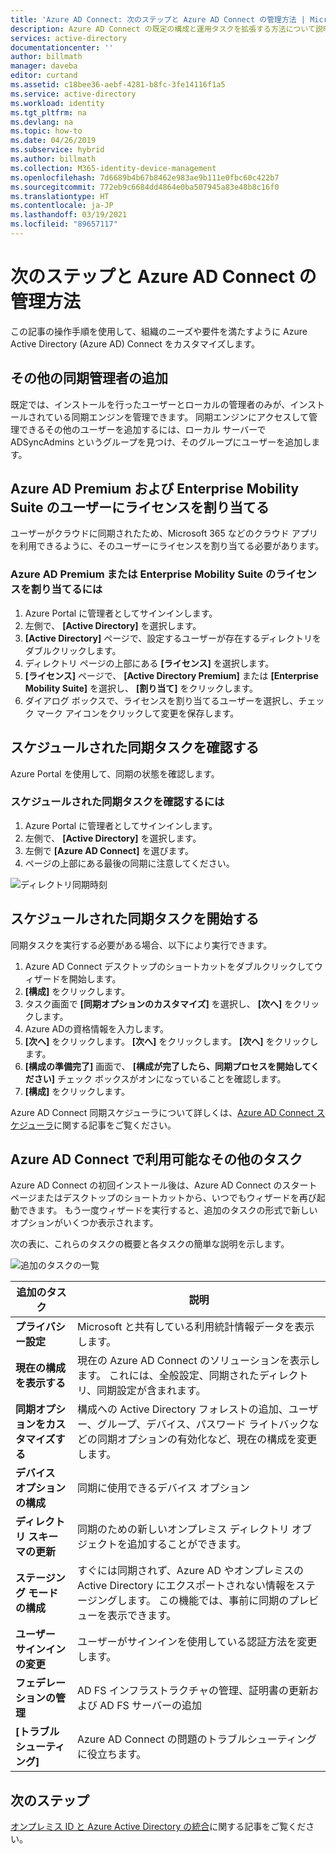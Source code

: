 ```yaml
---
title: 'Azure AD Connect: 次のステップと Azure AD Connect の管理方法 | Microsoft Docs'
description: Azure AD Connect の既定の構成と運用タスクを拡張する方法について説明します。
services: active-directory
documentationcenter: ''
author: billmath
manager: daveba
editor: curtand
ms.assetid: c18bee36-aebf-4281-b8fc-3fe14116f1a5
ms.service: active-directory
ms.workload: identity
ms.tgt_pltfrm: na
ms.devlang: na
ms.topic: how-to
ms.date: 04/26/2019
ms.subservice: hybrid
ms.author: billmath
ms.collection: M365-identity-device-management
ms.openlocfilehash: 7d6689b4b67b8462e983ae9b111e0fbc60c422b7
ms.sourcegitcommit: 772eb9c6684dd4864e0ba507945a83e48b8c16f0
ms.translationtype: HT
ms.contentlocale: ja-JP
ms.lasthandoff: 03/19/2021
ms.locfileid: "89657117"
---
```

# <a name="next-steps-and-how-to-manage-azure-ad-connect"></a>次のステップと Azure AD Connect の管理方法
この記事の操作手順を使用して、組織のニーズや要件を満たすように Azure Active Directory (Azure AD) Connect をカスタマイズします。  

## <a name="add-additional-sync-admins"></a>その他の同期管理者の追加
既定では、インストールを行ったユーザーとローカルの管理者のみが、インストールされている同期エンジンを管理できます。 同期エンジンにアクセスして管理できるその他のユーザーを追加するには、ローカル サーバーで ADSyncAdmins というグループを見つけ、そのグループにユーザーを追加します。

## <a name="assign-licenses-to-azure-ad-premium-and-enterprise-mobility-suite-users"></a>Azure AD Premium および Enterprise Mobility Suite のユーザーにライセンスを割り当てる
ユーザーがクラウドに同期されたため、Microsoft 365 などのクラウド アプリを利用できるように、そのユーザーにライセンスを割り当てる必要があります。

### <a name="to-assign-an-azure-ad-premium-or-enterprise-mobility-suite-license"></a>Azure AD Premium または Enterprise Mobility Suite のライセンスを割り当てるには

1. Azure Portal に管理者としてサインインします。
2. 左側で、 **[Active Directory]** を選択します。
3. **[Active Directory]** ページで、設定するユーザーが存在するディレクトリをダブルクリックします。
4. ディレクトリ ページの上部にある **[ライセンス]** を選択します。
5. **[ライセンス]** ページで、 **[Active Directory Premium]** または **[Enterprise Mobility Suite]** を選択し、 **[割り当て]** をクリックします。
6. ダイアログ ボックスで、ライセンスを割り当てるユーザーを選択し、チェック マーク アイコンをクリックして変更を保存します。

## <a name="verify-the-scheduled-synchronization-task"></a>スケジュールされた同期タスクを確認する
Azure Portal を使用して、同期の状態を確認します。

### <a name="to-verify-the-scheduled-synchronization-task"></a>スケジュールされた同期タスクを確認するには
1. Azure Portal に管理者としてサインインします。
2. 左側で、 **[Active Directory]** を選択します。
3. 左側で **[Azure AD Connect]** を選びます。
4. ページの上部にある最後の同期に注意してください。

![ディレクトリ同期時刻](./media/how-to-connect-post-installation/verify2.png)

## <a name="start-a-scheduled-synchronization-task"></a>スケジュールされた同期タスクを開始する
同期タスクを実行する必要がある場合、以下により実行できます。

1. Azure AD Connect デスクトップのショートカットをダブルクリックしてウィザードを開始します。
2. **[構成]** をクリックします。
3. タスク画面で **[同期オプションのカスタマイズ]** を選択し、 **[次へ]** をクリックします。
4. Azure ADの資格情報を入力します。
5. **[次へ]** をクリックします。 **[次へ]** をクリックします。  **[次へ]** をクリックします。
5.  **[構成の準備完了]** 画面で、 **[構成が完了したら、同期プロセスを開始してください]** チェック ボックスがオンになっていることを確認します。
6.  **[構成]** をクリックします。

Azure AD Connect 同期スケジューラについて詳しくは、[Azure AD Connect スケジューラ](how-to-connect-sync-feature-scheduler.md)に関する記事をご覧ください。

## <a name="additional-tasks-available-in-azure-ad-connect"></a>Azure AD Connect で利用可能なその他のタスク
Azure AD Connect の初回インストール後は、Azure AD Connect のスタート ページまたはデスクトップのショートカットから、いつでもウィザードを再び起動できます。  もう一度ウィザードを実行すると、追加のタスクの形式で新しいオプションがいくつか表示されます。  

次の表に、これらのタスクの概要と各タスクの簡単な説明を示します。

![追加のタスクの一覧](./media/how-to-connect-post-installation/addtasks2.png)

| 追加のタスク | 説明 |
| --- | --- |
|**プライバシー設定**|Microsoft と共有している利用統計情報データを表示します。|
|**現在の構成を表示する**|現在の Azure AD Connect のソリューションを表示します。  これには、全般設定、同期されたディレクトリ、同期設定が含まれます。 |
| **同期オプションをカスタマイズする** |構成への Active Directory フォレストの追加、ユーザー、グループ、デバイス、パスワード ライトバックなどの同期オプションの有効化など、現在の構成を変更します。 |
|**デバイス オプションの構成**|同期に使用できるデバイス オプション|
|**ディレクトリ スキーマの更新**|同期のための新しいオンプレミス ディレクトリ オブジェクトを追加することができます。|
|**ステージング モードの構成** |すぐには同期されず、Azure AD やオンプレミスの Active Directory にエクスポートされない情報をステージングします。  この機能では、事前に同期のプレビューを表示できます。 |
|**ユーザー サインインの変更**|ユーザーがサインインを使用している認証方法を変更します。|
|**フェデレーションの管理**|AD FS インフラストラクチャの管理、証明書の更新および AD FS サーバーの追加|
|**[トラブルシューティング]**|Azure AD Connect の問題のトラブルシューティングに役立ちます。|

## <a name="next-steps"></a>次のステップ
[オンプレミス ID と Azure Active Directory の統合](whatis-hybrid-identity.md)に関する記事をご覧ください。
